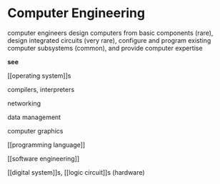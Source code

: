 # Computer Engineering

computer engineers design computers from basic components (rare), design integrated circuits (very rare), configure and program existing computer subsystems (common), and provide computer expertise

**see**

[[operating system]]s

compilers, interpreters

networking

data management

computer graphics

[[programming language]]

[[software engineering]]

[[digital system]]s, [[logic circuit]]s (hardware)
